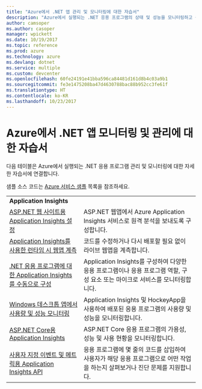 ```yaml
---
title: "Azure에서 .NET 앱 관리 및 모니터링에 대한 자습서"
description: "Azure에서 실행되는 .NET 응용 프로그램의 상태 및 성능을 모니터링하고 원격 분석을 계측하여 사용자의 앱 사용 방식에 대한 정보를 저장합니다."
author: camsoper
ms.author: casoper
manager: wpickett
ms.date: 10/19/2017
ms.topic: reference
ms.prod: azure
ms.technology: azure
ms.devlang: dotnet
ms.service: multiple
ms.custom: devcenter
ms.openlocfilehash: 60fe24191e41bba596ca84481d161d8b4c03a9b1
ms.sourcegitcommit: fe3e1475208ba47d4630788bac88b952cc3fe61f
ms.translationtype: HT
ms.contentlocale: ko-KR
ms.lasthandoff: 10/23/2017
---
```

# <a name="tutorials-for-monitoring-and-managing-your-net-apps-in-azure"></a>Azure에서 .NET 앱 모니터링 및 관리에 대한 자습서

다음 테이블은 Azure에서 실행되는 .NET 응용 프로그램 관리 및 모니터링에 대한 자세한 자습서에 연결합니다. 

샘플 소스 코드는 [Azure 서비스 샘플](https://azure.microsoft.com/resources/samples/?platform=dotnet) 목록을 참조하세요.

| | |
|---|---|
| **Application Insights** ||
| [ASP.NET 웹 사이트용 Application Insights 설정][1] | ASP.NET 웹앱에서 Azure Application Insights 서비스로 원격 분석을 보내도록 구성합니다. | 
| [Application Insights를 사용한 런타임 시 웹앱 계측][2] | 코드를 수정하거나 다시 배포할 필요 없이 라이브 웹앱을 계측합니다. | 
| [.NET 응용 프로그램에 대한 Application Insights를 수동으로 구성][3] | Application Insights를 구성하여 다양한 응용 프로그램이나 응용 프로그램 역할, 구성 요소 또는 마이크로 서비스를 모니터링합니다. | 
| [Windows 데스크톱 앱에서 사용량 및 성능 모니터링][4] | Application Insights 및 HockeyApp을 사용하여 배포된 응용 프로그램의 사용량 및 성능을 모니터링합니다. | 
| [ASP.NET Core용 Application Insights][5] | ASP.NET Core 응용 프로그램의 가용성, 성능 및 사용 현황을 모니터링합니다. | 
| [사용자 지정 이벤트 및 메트릭용 Application Insights API][6] | 응용 프로그램에 몇 줄의 코드를 삽입하여 사용자가 해당 응용 프로그램으로 어떤 작업을 하는지 살펴보거나 진단 문제를 지원합니다. | 


[1]: /azure/application-insights/app-insights-asp-net
[2]: /azure/application-insights/app-insights-monitor-performance-live-website-now
[3]: /azure/application-insights/app-insights-windows-services
[4]: /azure/application-insights/app-insights-windows-desktop
[5]: /azure/application-insights/app-insights-asp-net-core
[6]: /azure/application-insights/app-insights-api-custom-events-metrics
